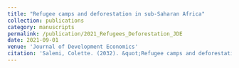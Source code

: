 ```yaml
---
title: "Refugee camps and deforestation in sub-Saharan Africa"
collection: publications
category: manuscripts
permalink: /publication/2021_Refugees_Deforestation_JDE
date: 2021-09-01
venue: 'Journal of Development Economics'
citation: 'Salemi, Colette. (2032). &quot;Refugee camps and deforestation in sub-Saharan Africa.&quot; <i>Journal of Development Economics </i> 152.'
---
```



